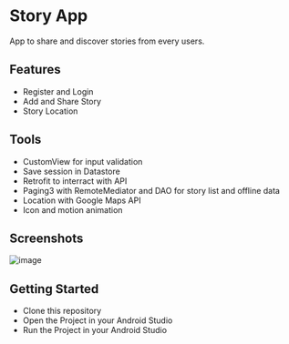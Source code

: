 # Story App
App to share and discover stories from every users.

## Features 
- Register and Login
- Add and Share Story
- Story Location

## Tools
- CustomView for input validation
- Save session in Datastore
- Retrofit to interract with API
- Paging3 with RemoteMediator and DAO for story list and offline data
- Location with Google Maps API
- Icon and motion animation

## Screenshots
![image](https://github.com/aloybm/story-app/assets/100351038/02e570c0-35e7-4589-92e6-b534019cf3ae)


## Getting Started 
- Clone this repository
- Open the Project in your Android Studio
- Run the Project in your Android Studio
